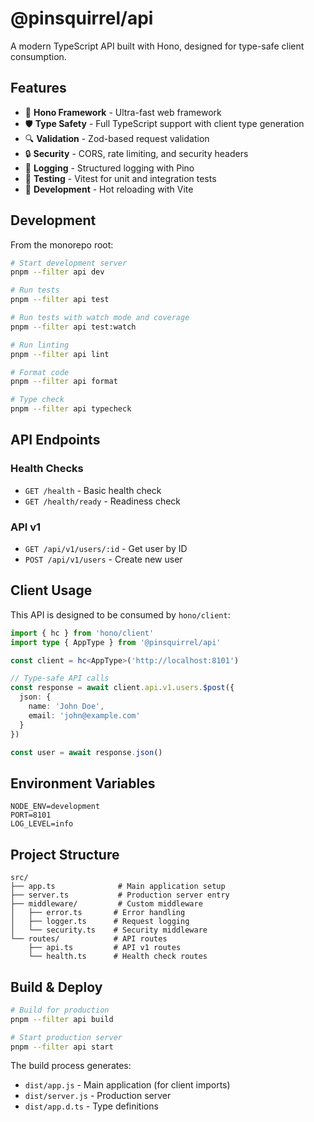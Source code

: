 # @pinsquirrel/api

A modern TypeScript API built with Hono, designed for type-safe client consumption.

## Features

- 🚀 **Hono Framework** - Ultra-fast web framework
- 🛡️ **Type Safety** - Full TypeScript support with client type generation
- 🔍 **Validation** - Zod-based request validation
- 🔒 **Security** - CORS, rate limiting, and security headers
- 📝 **Logging** - Structured logging with Pino
- 🧪 **Testing** - Vitest for unit and integration tests
- 🔧 **Development** - Hot reloading with Vite

## Development

From the monorepo root:

```bash
# Start development server
pnpm --filter api dev

# Run tests
pnpm --filter api test

# Run tests with watch mode and coverage
pnpm --filter api test:watch

# Run linting
pnpm --filter api lint

# Format code
pnpm --filter api format

# Type check
pnpm --filter api typecheck
```

## API Endpoints

### Health Checks
- `GET /health` - Basic health check
- `GET /health/ready` - Readiness check

### API v1
- `GET /api/v1/users/:id` - Get user by ID
- `POST /api/v1/users` - Create new user

## Client Usage

This API is designed to be consumed by `hono/client`:

```typescript
import { hc } from 'hono/client'
import type { AppType } from '@pinsquirrel/api'

const client = hc<AppType>('http://localhost:8101')

// Type-safe API calls
const response = await client.api.v1.users.$post({
  json: {
    name: 'John Doe',
    email: 'john@example.com'
  }
})

const user = await response.json()
```

## Environment Variables

```env
NODE_ENV=development
PORT=8101
LOG_LEVEL=info
```

## Project Structure

```
src/
├── app.ts              # Main application setup
├── server.ts           # Production server entry
├── middleware/         # Custom middleware
│   ├── error.ts       # Error handling
│   ├── logger.ts      # Request logging
│   └── security.ts    # Security middleware
└── routes/            # API routes
    ├── api.ts         # API v1 routes
    └── health.ts      # Health check routes
```

## Build & Deploy

```bash
# Build for production
pnpm --filter api build

# Start production server
pnpm --filter api start
```

The build process generates:
- `dist/app.js` - Main application (for client imports)
- `dist/server.js` - Production server
- `dist/app.d.ts` - Type definitions